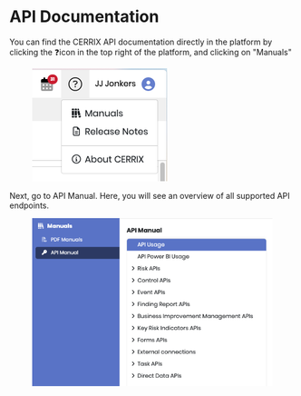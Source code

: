 # API Documentation

You can find the CERRIX API documentation directly in the platform by clicking the :question:icon in the top right of the platform, and clicking on "Manuals"

<figure><img src=".gitbook/assets/image.png" alt=""><figcaption></figcaption></figure>

Next, go to API Manual. Here, you will see an overview of all supported API endpoints.

<figure><img src=".gitbook/assets/image (40).png" alt=""><figcaption></figcaption></figure>
